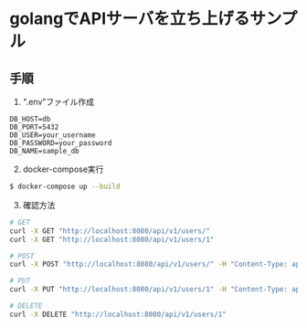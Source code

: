 # golangでAPIサーバを立ち上げるサンプル

## 手順

1. ".env"ファイル作成
```
DB_HOST=db
DB_PORT=5432
DB_USER=your_username
DB_PASSWORD=your_password
DB_NAME=sample_db
```
2. docker-compose実行

```bash
$ docker-compose up --build
```


3. 確認方法

```bash
# GET
curl -X GET "http://localhost:8080/api/v1/users/"
curl -X GET "http://localhost:8080/api/v1/users/1"

# POST
curl -X POST "http://localhost:8080/api/v1/users/" -H "Content-Type: application/json" -d '{"name": "John Doe", "email": "john.doe@example.com"}'

# PUT
curl -X PUT "http://localhost:8080/api/v1/users/1" -H "Content-Type: application/json" -d '{"name": "John Doe Updated", "email": "john.doe.updated@example.com"}'

# DELETE
curl -X DELETE "http://localhost:8080/api/v1/users/1"


```